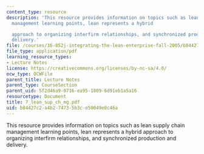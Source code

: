 ```yaml
---
content_type: resource
description: 'This resource provides information on topics such as lean supply chain
  management learning points, lean represents a hybrid

  approach to organizing interfirm relationships, and synchronized production and
  delivery.'
file: /courses/16-852j-integrating-the-lean-enterprise-fall-2005/b84427c2a4b274735b3ce50049e0c46a_7_lean_sup_ch_mg.pdf
file_type: application/pdf
learning_resource_types:
- Lecture Notes
license: https://creativecommons.org/licenses/by-nc-sa/4.0/
ocw_type: OCWFile
parent_title: Lecture Notes
parent_type: CourseSection
parent_uid: 5f2d46a9-0716-ea95-1809-6d91eb1a5a16
resourcetype: Document
title: 7_lean_sup_ch_mg.pdf
uid: b84427c2-a4b2-7473-5b3c-e50049e0c46a
---
```

This resource provides information on topics such as lean supply chain management learning points, lean represents a hybrid
approach to organizing interfirm relationships, and synchronized production and delivery.